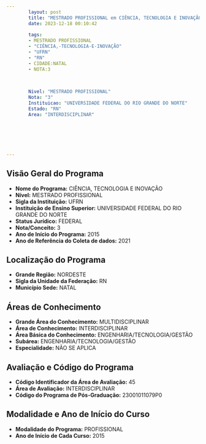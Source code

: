```yaml
---
        layout: post
        title: "MESTRADO PROFISSIONAL em CIÊNCIA, TECNOLOGIA E INOVAÇÃO na UFRN  "
        date: 2023-12-18 00:10:42
     
        tags:
        - MESTRADO PROFISSIONAL
        - "CIÊNCIA,-TECNOLOGIA-E-INOVAÇÃO"
        - "UFRN"
        - "RN"
        - CIDADE:NATAL
        - NOTA:3
        
       

        Nivel: "MESTRADO PROFISSIONAL"
        Nota: "3"
        Instituicao: "UNIVERSIDADE FEDERAL DO RIO GRANDE DO NORTE"
        Estado: "RN"
        Area: "INTERDISCIPLINAR"
        
        
        
        
        
        
---
```

## Visão Geral do Programa
- **Nome do Programa:** CIÊNCIA, TECNOLOGIA E INOVAÇÃO
- **Nível:** MESTRADO PROFISSIONAL
- **Sigla da Instituição:** UFRN
- **Instituição de Ensino Superior:** UNIVERSIDADE FEDERAL DO RIO GRANDE DO NORTE
- **Status Jurídico:** FEDERAL
- **Nota/Conceito:** 3
- **Ano de Início do Programa:** 2015
- **Ano de Referência do Coleta de dados:** 2021

## Localização do Programa
- **Grande Região:** NORDESTE
- **Sigla da Unidade da Federação:** RN
- **Município Sede:** NATAL

## Áreas de Conhecimento
- **Grande Área do Conhecimento:** MULTIDISCIPLINAR
- **Área de Conhecimento:** INTERDISCIPLINAR
- **Área Básica do Conhecimento:** ENGENHARIA/TECNOLOGIA/GESTÃO
- **Subárea:** ENGENHARIA/TECNOLOGIA/GESTÃO
- **Especialidade:** NÃO SE APLICA

## Avaliação e Código do Programa
- **Código Identificador da Área de Avaliação:** 45
- **Área de Avaliação:** INTERDISCIPLINAR
- **Código do Programa de Pós-Graduação:** 23001011079P0


## Modalidade e Ano de Início do Curso
- **Modalidade do Programa:** PROFISSIONAL
- **Ano de Início de Cada Curso:** 2015
